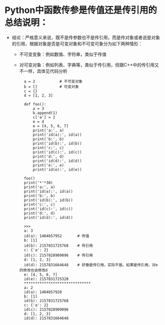 # Python中函数传参是传值还是传引用的总结说明：
- 结论：严格意义来说，既不是传参数也不是传引用，而是传对象或者说是对象的引用，根据对象是否是可变对象和不可变可象分为如下两种情形：
	- 不可变变象：例如数值、字符串，类似于传值
	- 对可变对象：例如列表、字典等，类似于传引用，但跟C++中的传引用又不一样，具体见代码分析


			a = 2			# 不可变对象
			b = []			# 可变对象
			c = {}
			d = [1, 2, 3]
			
			def foo():
			    a = 3		
			    b.append(1)	
			    c['a'] = 2
			    e = d
			    e = [4, 5, 6, 7]
			    print('a:', a)
			    print('id(a):', id(a))
			    print('b:', b)
			    print('id(b):', id(b))
			    print('c:', c)
			    print('id(c):', id(c))
			    print('d:', d)
			    print('id(d):', id(d))
			    print('e:', e)
			    print('id(e):', id(e))
			    
			foo()   
			print('*'*30)
			print('a:', a)
			print('id(a):', id(a))
			print('b:', b)
			print('id(b):', id(b))
			print('c:', c)
			print('id(c):', id(c))
			print('d:', d)
			print('id(d):', id(d))

			>>>
			a: 3
			id(a): 1404657952		# 传值
			b: [1]
			id(b): 2157831725768	# 传引用
			c: {'a': 2}
			id(c): 2157828909096	# 传引用
			d: [1, 2, 3]
			id(d): 2157831664648	# 好像是传引用，实际不是。如果是传引用，对e的修改也会修改d
			e: [4, 5, 6, 7]
			id(e): 2157831725320
			******************************
			a: 2
			id(a): 1404657920
			b: [1]
			id(b): 2157831725768
			c: {'a': 2}
			id(c): 2157828909096
			d: [1, 2, 3]
			id(d): 2157831664648
